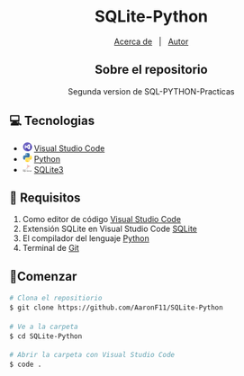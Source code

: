 <h1 align = "center">SQLite-Python</h1>

<p align="center">
  <a href="#about">Acerca de</a> &#xa0; | &#xa0; 
  <a href="https://github.com/AaronF11" target="_blank">Autor</a>
</p>

<h2 align="center" id="about"> Sobre el repositorio </h2>

<center>Segunda version de SQL-PYTHON-Practicas</center>

## 💻 Tecnologias 

- ![](src/image/visual-studio.png) [Visual Studio Code](https://code.visualstudio.com/docs)
- ![](src/image/python.png) [Python](https://www.learnpython.org/es/)
- ![](src/image/sql-server.png) [SQLite3](https://www.w3schools.com/sql/default.asp)

## 📖 Requisitos

1. Como editor de código [Visual Studio Code](https://code.visualstudio.com)
2. Extensión SQLite en Visual Studio Code [SQLite](https://marketplace.visualstudio.com/items?itemName=alexcvzz.vscode-sqlite)
2. El compilador del lenguaje [Python](https://www.python.org)
3. Terminal de [Git](https://git-scm.com/downloads)

## 🚦Comenzar
```bash
# Clona el repositiorio
$ git clone https://github.com/AaronF11/SQLite-Python

# Ve a la carpeta
$ cd SQLite-Python

# Abrir la carpeta con Visual Studio Code
$ code . 
```
